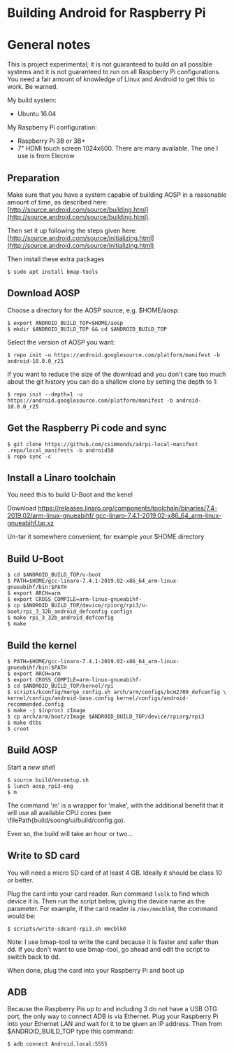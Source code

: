 # Building Android for Raspberry Pi

# General notes
This is project experimental; it is not guaranteed to build on all possible
systems and it is not guaranteed to run on all Raspberry Pi configurations.
You need a fair amount of knowledge of Linux and Android to get this to work.
Be warned.

My build system:
 - Ubuntu 16.04

My Raspberry Pi configuration:
 - Raspberry Pi 3B or 3B+
 - 7" HDMI touch screen 1024x600. There are many available. The one I use
   is from Elecrow


## Preparation

Make sure that you have a system capable of building AOSP in a reasonable
amount of time, as described here:
[http://source.android.com/source/building.html](http://source.android.com/source/building.html).

Then set it up following the steps given here:
[http://source.android.com/source/initializing.html](http://source.android.com/source/initializing.html)

Then install these extra packages
```
$ sudo apt install bmap-tools
```


## Download AOSP

Choose a directory for the AOSP source, e.g. $HOME/aosp:
```
$ export ANDROID_BUILD_TOP=$HOME/aosp
$ mkdir $ANDROID_BUILD_TOP && cd $ANDROID_BUILD_TOP
```

Select the version of AOSP you want:
```
$ repo init -u https://android.googlesource.com/platform/manifest -b android-10.0.0_r25
```

If you want to reduce the size of the download and you don't care too much
about the git history you can do a shallow clone by setting the depth to 1:
```
$ repo init --depth=1 -u https://android.googlesource.com/platform/manifest -b android-10.0.0_r25
```

## Get the Raspberry Pi code and sync

```
$ git clone https://github.com/csimmonds/a4rpi-local-manifest .repo/local_manifests -b android10
$ repo sync -c
```


## Install a Linaro toolchain
You need this to build U-Boot and the kenel

Download
[https://releases.linaro.org/components/toolchain/binaries/7.4-2019.02/arm-linux-gnueabihf/
gcc-linaro-7.4.1-2019.02-x86_64_arm-linux-gnueabihf.tar.xz](https://releases.linaro.org/components/toolchain/binaries/7.4-2019.02/arm-linux-gnueabihf/gcc-linaro-7.4.1-2019.02-x86_64_arm-linux-gnueabihf.tar.xz)

Un-tar it somewhere convenient, for example your $HOME directory

## Build U-Boot

```
$ cd $ANDROID_BUILD_TOP/u-boot
$ PATH=$HOME/gcc-linaro-7.4.1-2019.02-x86_64_arm-linux-gnueabihf/bin:$PATH
$ export ARCH=arm
$ export CROSS_COMPILE=arm-linux-gnueabihf-
$ cp $ANDROID_BUILD_TOP/device/rpiorg/rpi3/u-boot/rpi_3_32b_android_defconfig configs
$ make rpi_3_32b_android_defconfig
$ make
```

## Build the kernel
```
$ PATH=$HOME/gcc-linaro-7.4.1-2019.02-x86_64_arm-linux-gnueabihf/bin:$PATH
$ export ARCH=arm
$ export CROSS_COMPILE=arm-linux-gnueabihf-
$ cd $ANDROID_BUILD_TOP/kernel/rpi
$ scripts/kconfig/merge_config.sh arch/arm/configs/bcm2709_defconfig \
kernel/configs/android-base.config kernel/configs/android-recommended.config
$ make -j $(nproc) zImage
$ cp arch/arm/boot/zImage $ANDROID_BUILD_TOP/device/rpiorg/rpi3
$ make dtbs
$ croot
```

## Build AOSP

Start a *new shell*

```
$ source build/envsetup.sh
$ lunch aosp_rpi3-eng
$ m
```
The command 'm' is a wrapper for 'make', with the additional benefit that it
will use all available CPU cores (see \filePath{build/soong/ui/build/config.go).

Even so, the build will take an hour or two...


## Write to SD card

You will need a micro SD card of at least 4 GB. Ideally it should
be class 10 or better.

Plug the card into your card reader. Run command `lsblk` to find which
device it is. Then run the script below, giving the device name as the
parameter. For example, if the card reader is `/dev/mmcblk0`, the
command would be:
```
$ scripts/write-sdcard-rpi3.sh mmcblk0
```
Note: I use bmap-tool to write the card because it is faster and
safer than dd. If you don't want to use bmap-tool, go ahead and edit the script
to switch back to dd.

When done, plug the card into your Raspberry Pi and boot up


## ADB

Because the Raspberry Pis up to and including 3 do not have a USB OTG port, the
only way to connect ADB is via Ethernet. Plug your Raspberry Pi into your Ethernet
LAN and wait for it to be given an IP address. Then from $ANDROID_BUILD_TOP type
this command:

```
$ adb connect Android.local:5555
```

